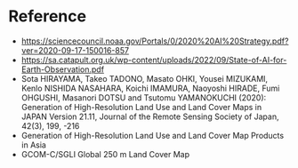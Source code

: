 
# Reference
- https://sciencecouncil.noaa.gov/Portals/0/2020%20AI%20Strategy.pdf?ver=2020-09-17-150016-857
- https://sa.catapult.org.uk/wp-content/uploads/2022/09/State-of-AI-for-Earth-Observation.pdf
- Sota HIRAYAMA, Takeo TADONO, Masato OHKI, Yousei MIZUKAMI, Kenlo NISHIDA NASAHARA, Koichi IMAMURA, Naoyoshi HIRADE, Fumi OHGUSHI, Masanori DOTSU and Tsutomu YAMANOKUCHI (2020): Generation of High-Resolution Land Use and Land Cover Maps in JAPAN Version 21.11, Journal of the Remote Sensing Society of Japan, 42(3), 199, -216
- Generation of High-Resolution Land Use and Land Cover Map Products in Asia
- GCOM-C/SGLI Global 250 m Land Cover Map
